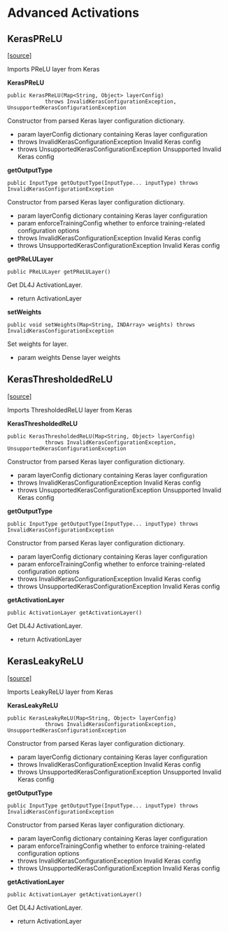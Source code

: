 # Advanced Activations

## KerasPReLU

[\[source\]](https://github.com/eclipse/deeplearning4j/tree/master/deeplearning4j/deeplearning4j-modelimport/src/main/java/org/deeplearning4j/nn/modelimport/keras/layers/advanced/activations/KerasPReLU.java)

Imports PReLU layer from Keras

**KerasPReLU**

```text
public KerasPReLU(Map<String, Object> layerConfig)
            throws InvalidKerasConfigurationException, UnsupportedKerasConfigurationException 
```

Constructor from parsed Keras layer configuration dictionary.

* param layerConfig dictionary containing Keras layer configuration
* throws InvalidKerasConfigurationException Invalid Keras config
* throws UnsupportedKerasConfigurationException Unsupported Invalid Keras config

**getOutputType**

```text
public InputType getOutputType(InputType... inputType) throws InvalidKerasConfigurationException 
```

Constructor from parsed Keras layer configuration dictionary.

* param layerConfig dictionary containing Keras layer configuration
* param enforceTrainingConfig whether to enforce training-related configuration options
* throws InvalidKerasConfigurationException Invalid Keras config
* throws UnsupportedKerasConfigurationException Invalid Keras config

**getPReLULayer**

```text
public PReLULayer getPReLULayer() 
```

Get DL4J ActivationLayer.

* return ActivationLayer

**setWeights**

```text
public void setWeights(Map<String, INDArray> weights) throws InvalidKerasConfigurationException 
```

Set weights for layer.

* param weights Dense layer weights

## KerasThresholdedReLU

[\[source\]](https://github.com/eclipse/deeplearning4j/tree/master/deeplearning4j/deeplearning4j-modelimport/src/main/java/org/deeplearning4j/nn/modelimport/keras/layers/advanced/activations/KerasThresholdedReLU.java)

Imports ThresholdedReLU layer from Keras

**KerasThresholdedReLU**

```text
public KerasThresholdedReLU(Map<String, Object> layerConfig)
            throws InvalidKerasConfigurationException, UnsupportedKerasConfigurationException 
```

Constructor from parsed Keras layer configuration dictionary.

* param layerConfig dictionary containing Keras layer configuration
* throws InvalidKerasConfigurationException Invalid Keras config
* throws UnsupportedKerasConfigurationException Unsupported Invalid Keras config

**getOutputType**

```text
public InputType getOutputType(InputType... inputType) throws InvalidKerasConfigurationException 
```

Constructor from parsed Keras layer configuration dictionary.

* param layerConfig dictionary containing Keras layer configuration
* param enforceTrainingConfig whether to enforce training-related configuration options
* throws InvalidKerasConfigurationException Invalid Keras config
* throws UnsupportedKerasConfigurationException Invalid Keras config

**getActivationLayer**

```text
public ActivationLayer getActivationLayer() 
```

Get DL4J ActivationLayer.

* return ActivationLayer

## KerasLeakyReLU

[\[source\]](https://github.com/eclipse/deeplearning4j/tree/master/deeplearning4j/deeplearning4j-modelimport/src/main/java/org/deeplearning4j/nn/modelimport/keras/layers/advanced/activations/KerasLeakyReLU.java)

Imports LeakyReLU layer from Keras

**KerasLeakyReLU**

```text
public KerasLeakyReLU(Map<String, Object> layerConfig)
            throws InvalidKerasConfigurationException, UnsupportedKerasConfigurationException 
```

Constructor from parsed Keras layer configuration dictionary.

* param layerConfig dictionary containing Keras layer configuration
* throws InvalidKerasConfigurationException Invalid Keras config
* throws UnsupportedKerasConfigurationException Unsupported Invalid Keras config

**getOutputType**

```text
public InputType getOutputType(InputType... inputType) throws InvalidKerasConfigurationException 
```

Constructor from parsed Keras layer configuration dictionary.

* param layerConfig dictionary containing Keras layer configuration
* param enforceTrainingConfig whether to enforce training-related configuration options
* throws InvalidKerasConfigurationException Invalid Keras config
* throws UnsupportedKerasConfigurationException Invalid Keras config

**getActivationLayer**

```text
public ActivationLayer getActivationLayer() 
```

Get DL4J ActivationLayer.

* return ActivationLayer

